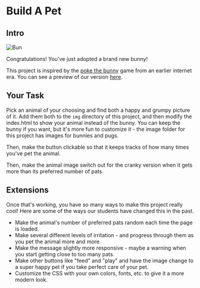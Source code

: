 # Build A Pet

## Intro

![Bun](https://media.giphy.com/media/3oz8xHsoGJwIzvSNGM/giphy.gif)

Congratulations! You've just adopted a brand new bunny!

This project is inspired by the [poke the bunny](https://youtu.be/MiVEvAQOV4U?t=8) game from an earlier internet era. You can see a preview of our version [here](https://dom-solutions.glitch.me/pet.html).

## Your Task

Pick an animal of your choosing and find both a happy and grumpy picture of it. Add them both to the `img` directory of this project, and then modify the index.html to show your animal instead of the bunny. You can keep the bunny if you want, but it's more fun to customize it - the image folder for this project has images for bunnies and pugs.

Then, make the button clickable so that it keeps tracks of how many times you've pet the animal.

Then, make the animal image switch out for the cranky version when it gets more than its preferred number of pats.

## Extensions

Once that's working, you have so many ways to make this project really cool! Here are some of the ways our students have changed this in the past.
* Make the animal's number of preferred pats random each time the page is loaded.
* Make several different levels of irritation - and progress through them as you pet the animal more and more.
* Make the message slightly more responsive - maybe a warning when you start getting close to too many pats.
* Make other buttons like "feed" and "play" and have the image change to a super happy pet if you take perfect care of your pet.
* Customize the CSS with your own colors, fonts, etc. to give it a more modern look.